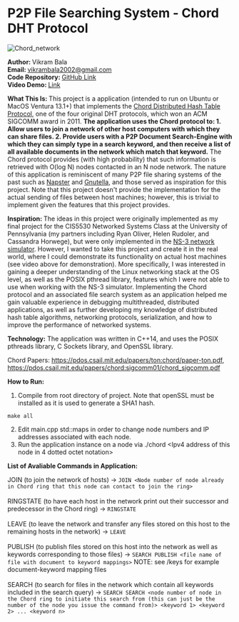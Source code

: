 # P2P File Searching System - Chord DHT Protocol
![Chord_network](https://github.com/vbala29/Chord-P2P-File-Searching/assets/56012430/f02f7dc5-02bb-4e27-8f2a-35c1b899f9b8)

<b> Author:  </b> Vikram Bala <br>
<b>Email: </b> vikrambala2002@gmail.com <br>
<b>Code Repository: </b> [GitHub Link](https://github.com/vbala29/Chord-P2P-File-Sharing) <br>
<b> Video Demo: </b> [Link](https://drive.google.com/file/d/11L2ebeiGS6fNdVGmQE208krWLMUKk6f2/view?usp=sharing) <br>

<b> What This Is: </b> This project is a application (intended to run on Ubuntu or MacOS Ventura 13.1+) that implements the [Chord Distributed Hash Table Protocol](https://pdos.csail.mit.edu/papers/ton:chord/paper-ton.pdf), one of the four original DHT protocols, which won an ACM SIGCOMM award in 2011. <b>The application uses the Chord protocol to: 1. Allow users to join a network of other host computers with which they can share files. 2. Provide users with a P2P Document Search-Engine with which they can simply type in a search keyword, and then receive a list of all available documents in the network which match that keyword.</b> The Chord protocol provides (with high probability) that such information is retrieved with O(log N) nodes contacted in an N node network. The nature of this application is reminiscent of many P2P file sharing systems of the past such as [Napster](https://en.wikipedia.org/wiki/Napster) and [Gnutella](https://en.wikipedia.org/wiki/Gnutella), and those served as inspiration for this project. Note that this project doesn't provide the implementation for the actual sending of files between host machines; however, this is trivial to implement given the features that this project provides.

<b> Inspiration: </b> The ideas in this project were originally implemented as my final project for the CIS5530 Networked Systems Class at the University of Pennsylvania (my partners including Ryan Oliver, Helen Rudoler, and Cassandra Horwege), but were only implemented in the [NS-3 network simulator](https://www.nsnam.org). However, I wanted to take this project and create it in the real world, where I could demonstrate its functionality on actual host machines (see video above for demonstration). More specifically, I was interested in gaining a deeper understanding of the Linux networking stack at the OS level, as well as the POSIX pthread library, features which I were not able to use when working with the NS-3 simulator. Implementing the Chord protocol and an associated file search system as an application helped me gain valuable experience in debugging multithreaded, distributed applications, as well as further developing my knowledge of distributed hash table algorithms, networking protocols, serialization, and how to improve the performance of networked systems. 

<b>Technology:</b> The application was written in C++14, and uses the POSIX pthreads library, C Sockets library, and OpenSSL library.

Chord Papers: https://pdos.csail.mit.edu/papers/ton:chord/paper-ton.pdf, https://pdos.csail.mit.edu/papers/chord:sigcomm01/chord_sigcomm.pdf

<b> How to Run: </b>  <br>
1. Compile from root directory of project. Note that openSSL must be installed as it is used to generate a SHA1 hash.
```
make all
```
2. Edit main.cpp std::maps in order to change node numbers and IP addresses associated with each node.
3. Run the application instance on a node via ./chord <Ipv4 address of this node in 4 dotted octet notation> <node number>

<b> List of Avaliable Commands in Application: </b>  <br>

JOIN (to join the network of hosts) -> ```JOIN <Node number of node already in Chord ring that this node can contact to join the ring>``` <br><br>
RINGSTATE (to have each host in the network print out their successor and predecessor in the Chord ring) -> ```RINGSTATE``` <br><br>
LEAVE (to leave the network and transfer any files stored on this host to the remaining hosts in the network) -> ```LEAVE``` <br><br>
PUBLISH (to publish files stored on this host into the network as well as keywords corresponding to those files) -> ```SEARCH PUBLISH <file name of file with document to keyword mappings>``` NOTE: see /keys for example document-keyword mapping files<br><br> 
SEARCH (to search for files in the network which contain all keywords included in the search query) -> ```SEARCH SEARCH <node number of node in the Chord ring to initiate this search from (this can just be the number of the node you issue the command from)> <keyword 1> <keyword 2> ... <keyword n>```<br>
